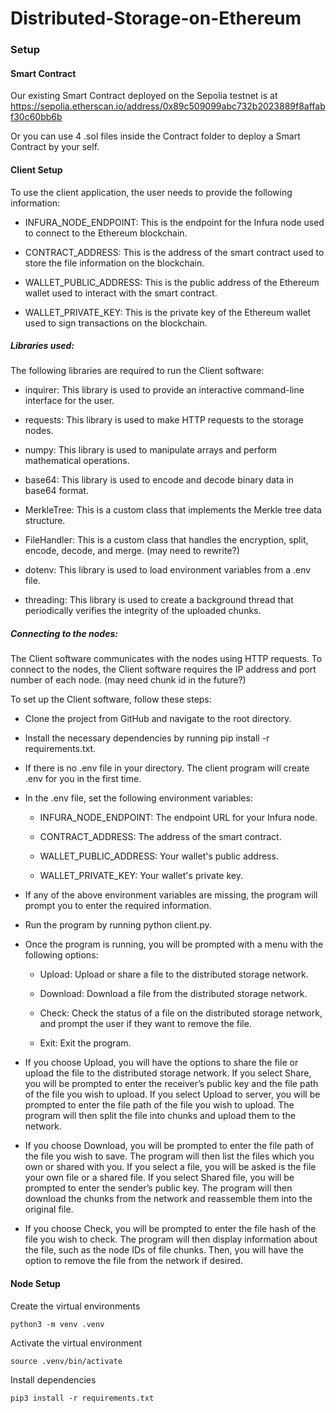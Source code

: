 # Distributed-Storage-on-Ethereum
### Setup
#### Smart Contract

Our existing Smart Contract deployed on the Sepolia testnet is at https://sepolia.etherscan.io/address/0x89c509099abc732b2023889f8affabf30c60bb6b

Or you can use 4 .sol files inside the Contract folder to deploy a Smart Contract by your self.

#### Client Setup

To use the client application, the user needs to provide the following information:

- INFURA_NODE_ENDPOINT: This is the endpoint for the Infura node used to connect to the Ethereum blockchain.

- CONTRACT_ADDRESS: This is the address of the smart contract used to store the file information on the blockchain.

- WALLET_PUBLIC_ADDRESS: This is the public address of the Ethereum wallet used to interact with the smart contract.

- WALLET_PRIVATE_KEY: This is the private key of the Ethereum wallet used to sign transactions on the blockchain.

##### Libraries used:
The following libraries are required to run the Client software:

- inquirer: This library is used to provide an interactive command-line interface for the user.

- requests: This library is used to make HTTP requests to the storage nodes.

- numpy: This library is used to manipulate arrays and perform mathematical operations.

- base64: This library is used to encode and decode binary data in base64 format.

- MerkleTree: This is a custom class that implements the Merkle tree data structure.

- FileHandler: This is a custom class that handles the encryption, split, encode, decode, and merge. (may need to rewrite?)

- dotenv: This library is used to load environment variables from a .env file.

- threading: This library is used to create a background thread that periodically verifies the integrity of the uploaded chunks.

##### Connecting to the nodes:

The Client software communicates with the nodes using HTTP requests. To connect to the nodes, the Client software requires the IP address and port number of each node.  (may need chunk id in the future?)

To set up the Client software, follow these steps:

- Clone the project from GitHub and navigate to the root directory.

- Install the necessary dependencies by running pip install -r requirements.txt.

- If there is no .env file in your directory. The client program will create .env for you in the first time.

- In the .env file, set the following environment variables:

  - INFURA_NODE_ENDPOINT: The endpoint URL for your Infura node.

  - CONTRACT_ADDRESS: The address of the smart contract.

  - WALLET_PUBLIC_ADDRESS: Your wallet's public address.

  - WALLET_PRIVATE_KEY: Your wallet's private key.

- If any of the above environment variables are missing, the program will prompt you to enter the required information.

- Run the program by running python client.py.

- Once the program is running, you will be prompted with a menu with the following options:

  - Upload: Upload or share a file to the distributed storage network. 

  - Download: Download a file from the distributed storage network.

  - Check: Check the status of a file on the distributed storage network, and prompt the user if they want to remove the file.

  - Exit: Exit the program.

- If you choose Upload, you will have the options to share the file or upload the file to the distributed storage network. If you select Share, you will be prompted to enter the receiver’s public key and the file path of the file you wish to upload. If you select Upload to server, you will be prompted to enter the file path of the file you wish to upload. The program will then split the file into chunks and upload them to the network.

- If you choose Download, you will be prompted to enter the file path of the file you wish to save. The program will then list the files which you own or shared with you. If you select a file, you will be asked is the file your own file or a shared file. If you select Shared file, you will be prompted to enter the sender’s public key. The program will then download the chunks from the network and reassemble them into the original file.

- If you choose Check, you will be prompted to enter the file hash of the file you wish to check. The program will then display information about the file, such as the node IDs of file chunks. Then, you will have the option to remove the file from the network if desired.


#### Node Setup

Create the virtual environments

```shell
python3 -m venv .venv
```

Activate the virtual environment

```shell
source .venv/bin/activate
```

Install dependencies

```shell
pip3 install -r requirements.txt
```


